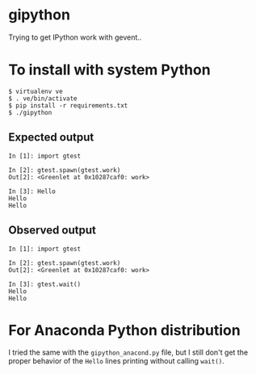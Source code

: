gipython
========

Trying to get IPython work with gevent..

# To install with system Python
    $ virtualenv ve
    $ . ve/bin/activate
    $ pip install -r requirements.txt
    $ ./gipython

## Expected output
    In [1]: import gtest
    
    In [2]: gtest.spawn(gtest.work)
    Out[2]: <Greenlet at 0x10287caf0: work>

    In [3]: Hello
    Hello
    Hello

## Observed output
    
    In [1]: import gtest
    
    In [2]: gtest.spawn(gtest.work)
    Out[2]: <Greenlet at 0x10287caf0: work>
    
    In [3]: gtest.wait()
    Hello
    Hello

# For Anaconda Python distribution

I tried the same with the `gipython_anacond.py` file, but I still don't get
the proper behavior of the `Hello` lines printing without calling `wait()`.

